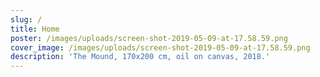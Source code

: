 ```yaml
---
slug: /
title: Home
poster: /images/uploads/screen-shot-2019-05-09-at-17.58.59.png
cover_image: /images/uploads/screen-shot-2019-05-09-at-17.58.59.png
description: 'The Mound, 170x200 cm, oil on canvas, 2018.'
---
```

